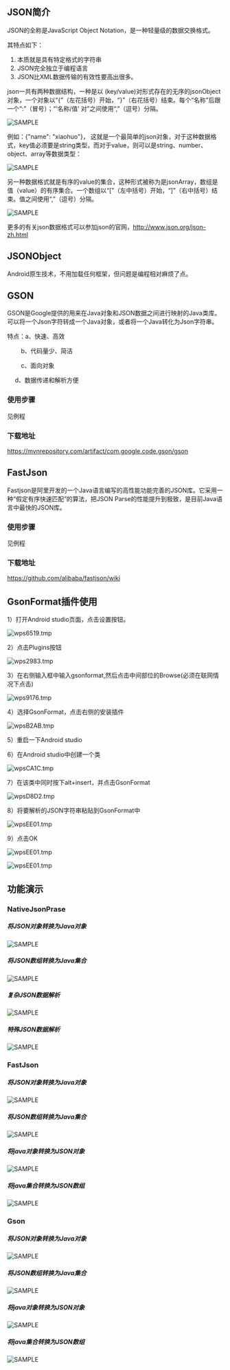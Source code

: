 ## JSON简介

JSON的全称是JavaScript Object Notation，是一种轻量级的数据交换格式。

其特点如下：

1. 本质就是具有特定格式的字符串
2. JSON完全独立于编程语言
3. JSON比XML数据传输的有效性要高出很多。

json一共有两种数据结构，一种是以 (key/value)对形式存在的无序的jsonObject对象，一个对象以“{”（左花括号）开始，“}”（右花括号）结束。每个“名称”后跟一个“:”（冒号）；“‘名称/值’ 对”之间使用“,”（逗号）分隔。

![SAMPLE](./result/1.png)

例如：{"name": "xiaohuo"}， 这就是一个最简单的json对象，对于这种数据格式，key值必须要是string类型，而对于value，则可以是string、number、object、array等数据类型：

![SAMPLE](./result/2.png)

另一种数据格式就是有序的value的集合，这种形式被称为是jsonArray，数组是值（value）的有序集合。一个数组以“[”（左中括号）开始，“]”（右中括号）结束。值之间使用“,”（逗号）分隔。

![SAMPLE](./result/3.png)

更多的有关json数据格式可以参加json的官网，http://www.json.org/json-zh.html

## JSONObject

Android原生技术，不用加载任何框架，但问题是编程相对麻烦了点。

## GSON

GSON是Google提供的用来在Java对象和JSON数据之间进行映射的Java类库。可以将一个Json字符转成一个Java对象，或者将一个Java转化为Json字符串。

特点：a、快速、高效

​    　　b、代码量少、简洁

​    　　c、面向对象

​       　d、数据传递和解析方便

### 使用步骤

见例程

### 下载地址

https://mvnrepository.com/artifact/com.google.code.gson/gson

## FastJson

Fastjson是阿里开发的一个Java语言编写的高性能功能完善的JSON库。它采用一种“假定有序快速匹配”的算法，把JSON Parse的性能提升到极致，是目前Java语言中最快的JSON库。

### 使用步骤

见例程

### 下载地址

https://github.com/alibaba/fastjson/wiki

## GsonFormat插件使用

1）打开Android studio页面，点击设置按钮。

![wps6519.tmp](./result/ksohtml/wps6519.tmp.jpg)

2）点击Plugins按钮

![wps2983.tmp](./result/ksohtml/wps2983.tmp.jpg)

3）在右侧输入框中输入gsonformat,然后点击中间部位的Browse(必须在联网情况下点击)

![wps9176.tmp](./result/ksohtml/wps9176.tmp.jpg)

4）选择GsonFormat，点击右侧的安装插件

![wpsB2AB.tmp](./result/ksohtml/wpsB2AB.tmp.jpg)

5）重启一下Android studio

6）在Android studio中创建一个类

![wpsCA1C.tmp](./result/4.png)

7）在该类中同时按下alt+insert，并点击GsonFormat

![wpsD8D2.tmp](./result/ksohtml/wpsD8D2.tmp.jpg)

8）将要解析的JSON字符串粘贴到GsonFormat中

![wpsEE01.tmp](./result/5.png)

9）点击OK

![wpsEE01.tmp](./result/6.png)

![wpsEE01.tmp](./result/7.png)

## 功能演示

### NativeJsonPrase

##### 将JSON对象转换为Java对象

![SAMPLE](./result/result5.gif)

##### 将JSON数组转换为Java集合

![SAMPLE](./result/result6.gif)

##### 复杂JSON数据解析

![SAMPLE](./result/result7.gif)

##### 特殊JSON数据解析

![SAMPLE](./result/result8.gif)

### FastJson

##### 将JSON对象转换为Java对象

![SAMPLE](./result/result9.gif)

##### 将JSON数组转换为Java集合

![SAMPLE](./result/result10.gif)

##### 将java对象转换为JSON对象

![SAMPLE](./result/result11.gif)

##### 将java集合转换为JSON数组

![SAMPLE](./result/result12.gif)

### Gson

##### 将JSON对象转换为Java对象

![SAMPLE](./result/result.gif)

##### 将JSON数组转换为Java集合

![SAMPLE](./result/result2.gif)

##### 将java对象转换为JSON对象

![SAMPLE](./result/result3.gif)

##### 将java集合转换为JSON数组

![SAMPLE](./result/result4.gif)


